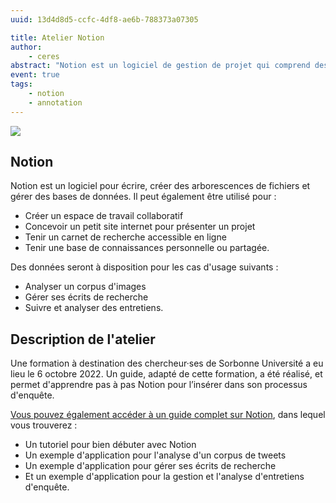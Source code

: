 ```yaml
---
uuid: 13d4d8d5-ccfc-4df8-ae6b-788373a07305

title: Atelier Notion
author:
    - ceres
abstract: "Notion est un logiciel de gestion de projet qui comprend des options de manipulation de base de données assez avancées, tout en restant intuitif et flexible. Bien qu’il ne soit pas destiné principalement à la recherche, Notion se révèle très utile pour tous types d’usages en sciences sociales : gestion d’écrits de recherche, suivi et codage d’entretiens, analyse de corpus d’images, etc."
event: true
tags:
    - notion
    - annotation
---
```


![](notion.png)

## Notion

Notion est un logiciel pour écrire, créer des arborescences de fichiers et gérer des bases de données. Il peut également être utilisé pour :

- Créer un espace de travail collaboratif
- Concevoir un petit site internet pour présenter un projet
- Tenir un carnet de recherche accessible en ligne
- Tenir une base de connaissances personnelle ou partagée.

Des données seront à disposition pour les cas d'usage suivants :

- Analyser un corpus d'images
- Gérer ses écrits de recherche
- Suivre et analyser des entretiens.

## Description de l'atelier

Une formation à destination des chercheur·ses de Sorbonne Université a eu lieu le 6 octobre 2022. Un guide, adapté de cette formation, a été réalisé, et permet d'apprendre pas à pas Notion pour l’insérer dans son processus d'enquête.

[Vous pouvez également accéder à un guide complet sur Notion](https://ceres.sorbonne-universite.fr/e1700c76-c8eb-4cb1-841f-fcc2e9c57665/), dans lequel vous trouverez :

- Un tutoriel pour bien débuter avec Notion
- Un exemple d'application pour l'analyse d'un corpus de tweets
- Un exemple d'application pour gérer ses écrits de recherche
- Et un exemple d'application pour la gestion et l'analyse d'entretiens d'enquête.
